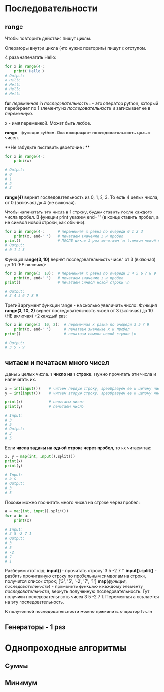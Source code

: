 # Последовательности

## range

Чтобы повторить действия пишут циклы.

Операторы внутри цикла (что нужно повторить) пишут с отступом.


4 раза напечатать Hello:
```python
for x in range(4):
    print('Hello')
# Output:
# Hello
# Hello
# Hello
# Hello
```
**for** _переменная_ **in** _последовательность_ **:** - это оператор python, который перебирает по 1 элементу из _последовательности_ и записывает ее в _переменную_.

x - имя переменной. Может быть любое.

**range** - функция python. Она возвращает последовательность целых чисел.

**Не забудьте поставить двоеточие : **

```python
for x in range(4):
    print(x)

# Output:
# 0
# 1
# 2
# 3
```
**range(4)** вернет последовательность из 0, 1, 2, 3. То есть 4 целых числа, от 0 (включая) до 4 (не включая).

Чтобы напечатать эти числа в 1 строку, будем ставить после каждого числа пробел. В функции print укажем end=' ' (в конце ставить пробел, а не символ новой строки, как обычно).
```python
for x in range(4):      # переменная х равна по очереди 0 1 2 3
    print(x, end=' ')   # печатаем значение х и пробел
print()                 # ПОСЛЕ цикла 1 раз печатаем \n (символ новой строки)
# Output:
# 0 1 2 3
```

Функция **range(3, 10)** вернет последовательность чисел от 3 (включая) до 10 (НЕ включая):
```python
for x in range(3, 10):  # переменная х равна по очереди 3 4 5 6 7 8 9
    print(x, end=' ')   # печатаем значение х и пробел
print()                 # печатаем символ новой строки \n

# Output:
# 3 4 5 6 7 8 9
```

Третий аргумент функции range - на сколько увеличить число:
Функция **range(3, 10, 2)** вернет последовательность чисел от 3 (включая) до 10 (НЕ включая) +2 каждый раз:
```python
for x in range(3, 10, 2):  # переменная х равна по очереди 3 5 7 9
    print(x, end=' ')      # печатаем значение х и пробел
print()                    # печатаем символ новой строки \n

# Output:
# 3 5 7 9
```

## читаем и печатаем много чисел

Даны 2 целых числа. **1 число на 1 строке**. Нужно прочитать эти числа и напечатать их.
```python
x = int(input())    # читаем первую строку, преобразуем ее к целому числу
y = int(input())    # читаем вторую строку, преобразуем ее к целому числу

print(x)            # печатаем число
print(y)            # печатаем число

# Input:
# 3
# 5
# Output:
# 3
# 5
```

Если **числа заданы на одной строке через пробел**, то их читаем так:
```python
x, y = map(int, input().split())
print(x)
print(y)

# Input:
# 3 5
# Output:
# 3
# 5
```

Похоже можно прочитать много чисел на строке через пробел:
```python
a = map(int, input().split())
for x in a:
    print(x)
    
# Input:
# 3 5 -2 7 1
# Output:
# 3
# 5
# -2
# 7
# 1    
```

Разберем этот код:
**input()** - прочитать строку '3 5 -2 7 1'
**input().split()** - разбить прочитанную строку по пробельным символам на строки, получится список строк; ['3', '5', '-2', '7', '1']
**map**(_функция_, _последовательность_) - применить _функцию_ к каждому элементу _последовательности_, вернуть полученную последовательность. Тут получили последовательность чисел 3 5 -2 7 1. Переменная a ссылается на эту последовательность.

К полученной последовательности можно применить оператор for..in

## Генераторы - 1 раз

# Однопроходные алгоритмы

## Сумма

## Минимум


